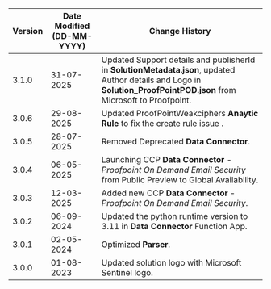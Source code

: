 | **Version** | **Date Modified (DD-MM-YYYY)** | **Change History**                                   |
|-------------|--------------------------------|------------------------------------------------------|
| 3.1.0       | 31-07-2025                     | Updated Support details and publisherId in **SolutionMetadata.json**, updated Author details and Logo in **Solution_ProofPointPOD.json** from Microsoft to Proofpoint.|
| 3.0.6       | 29-08-2025                     | Updated ProofPointWeakciphers **Anaytic Rule**  to fix the create rule issue .|
| 3.0.5       | 28-07-2025                     | Removed Deprecated **Data Connector**.							|  
| 3.0.4       | 06-05-2025                     | Launching CCP **Data Connector** - *Proofpoint On Demand Email Security* from Public Preview to Global Availability.           |
| 3.0.3       | 12-03-2025                     | Added new CCP **Data Connector** - *Proofpoint On Demand Email Security*.            |
| 3.0.2       | 06-09-2024                     | Updated the python runtime version to 3.11 in **Data Connector** Function App.           |
| 3.0.1       | 02-05-2024                     | Optimized **Parser**.                                      |
| 3.0.0       | 01-08-2023                     | Updated solution logo with Microsoft Sentinel logo.   |
